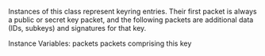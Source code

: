 Instances of this class represent keyring entries. Their first packet is always a public or secret key packet, and the following packets are additional data (IDs, subkeys) and signatures for that key.

Instance Variables:
packets	<OrderedCollection of: OpenPGPPacket>	packets comprising this key